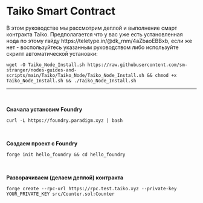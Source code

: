 <h1>Taiko Smart Contract</h1>

<p>В этом руководстве мы рассмотрим деплой и выполнение смарт контракта Taiko. Предполагается что у вас уже есть установленная нода по этому гайду https://teletype.in/@dk_rnm/4aZbaoEBBxb, если же нет - воспользуйтесь указанным руководством либо используйте  скрипт автоматической установки:
  <pre><code>wget -O Taiko_Node_Install.sh https://raw.githubusercontent.com/sm-stranger/nodes-guides-and-scripts/main/Taiko/Taiko_Node/Taiko_Node_Install.sh && chmod +x Taiko_Node_Install.sh && ./Taiko_Node_Install.sh </code></pre>
</p>


<div>

  <hr/>
  
  <br>
  
  <p>
    <b>Сначала установим Foundry</b>
    <pre><code>curl -L https://foundry.paradigm.xyz | bash </code></pre>
  </p>

  <br>
  
  <p>
    <b>Создаем проект с Foundry</b>
    <pre><code>forge init hello_foundry && cd hello_foundry</code></pre>
  </p>

  <br>

  <p>
    <b>Разворачиваем (делаем деплой) контракта</b>
    <pre><code>forge create --rpc-url https://rpc.test.taiko.xyz --private-key YOUR_PRIVATE_KEY src/Counter.sol:Counter</code></pre>
  </p>
  
</div>
